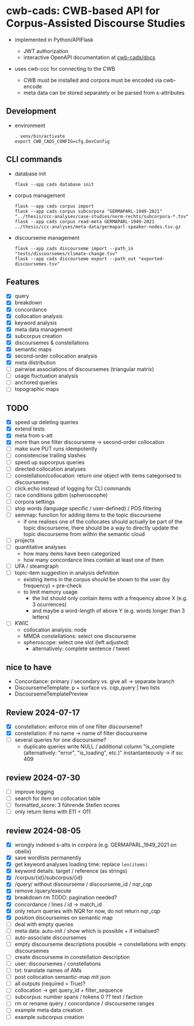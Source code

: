 # cwb-cads: CWB-based API for Corpus-Assisted Discourse Studies 

- implemented in Python/APIFlask
  + JWT authorization
  + interactive OpenAPI documentation at [cwb-cads/docs](https://corpora.linguistik.uni-erlangen.de/cwb-cads/docs)

- uses cwb-ccc for connecting to the CWB
  + CWB must be installed and corpora must be encoded via cwb-encode
  + meta data can be stored separately or be parsed from s-attributes

## Development

- environment
  ```
  . venv/bin/activate
  export CWB_CADS_CONFIG=cfg.DevConfig
  ```

## CLI commands

- database init
  ```
  flask --app cads database init
  ```

- corpus management
  ```
  flask --app cads corpus import
  flask --app cads corpus subcorpora "GERMAPARL-1949-2021" "../thesis/ccc-analyses/case-studies/norm-rechts/subcorpora-*.tsv"
  flask --app cads corpus read-meta GERMAPARL-1949-2021 ../thesis/ccc-analyses/meta-data/germaparl-speaker-nodes.tsv.gz
  ```
  
- discourseme management
  ```
  flask --app cads discourseme import --path_in "tests/discoursemes/climate-change.tsv"
  flask --app cads discourseme export --path_out "exported-discoursemes.tsv"
  ```

## Features
- [x] query
- [x] breakdown
- [x] concordance
- [x] collocation analysis
- [x] keyword analysis
- [x] meta data management
- [x] subcorpus creation
- [x] discoursemes & constellations
- [x] semantic maps
- [x] second-order collocation analysis
- [x] meta distribution
- [ ] pairwise associations of discoursemes (triangular matrix)
- [ ] usage fluctuation analysis
- [ ] anchored queries
- [ ] topographic maps

## TODO
- [x] speed up deleting queries
- [x] extend tests
- [x] meta from s-att
- [x] more than one filter discourseme → second-order collocation
- [ ] make sure PUT runs idempotently
- [ ] consistencise trailing slashes
- [ ] speed up supcorpus queries
- [ ] directed collocation analyses
- [ ] constellation/collocation: return one object with items categorised to discoursemes
- [ ] click.echo instead of logging for CLI commands
- [ ] race conditions gdbm (spheroscophe)
- [ ] corpora settings
- [ ] stop words (language specific / user-defined) / POS filtering
- [ ] semmap: function for adding items to the topic discourseme
  + if one realises one of the collocates should actually be part of the topic discourseme,
    there should be a way to directly update the topic discourseme from within the semantic cloud
- [ ] projects
- [ ] quantitative analyses
  + how many items have been categorized
  + how many concordance lines contain at least one of them
- [ ] UFA / steamgraph
- [ ] topic-item suggestion in analysis definition
  + existing items in the corpus should be shown to the user (by frequency) = pre-check
  + to limit memory usage
    - the list should only contain items with a frequency above X (e.g. 3 ocurrences)
    - and maybe a word-length of above Y (e.g. words longer than 3 letters)
- [ ] KWIC
  + collocation analysis: node
  + MMDA constellations: select one discourseme
  + spheroscope: select one slot (left adjusted)
    - alternatively: complete sentence / tweet

## nice to have
- Concordance: primary / secondary vs. give all → separate branch
- DiscoursemeTemplate: p + surface vs. cqp_query | two lists
- DiscoursemeTemplatePreview

## Review 2024-07-17
- [x] constellation: enforce min of one filter discourseme?
- [x] constellation: if no name → name of filter discourseme
- [ ] several queries for one discourseme?
  + duplicate queries write NULL / additional column "is\_complete (alternatively: "error", "is\_loading", etc.)" instantanteously → if so: 409

## review 2024-07-30
- [ ] improve logging
- [ ] search for item on collocation table
- [ ] formatted_score: 3 führende Stellen scores
- [ ] only return items with E11 < O11

## review 2024-08-05
- [x] wrongly indexed s-atts in corpora (e.g. GERMAPARL\_1949\_2021 on obelix)
- [x] save wordlists permanently
- [x] get keyword analyses loading time: replace `len(items)`
- [x] keyword details: target / reference (as strings)
- [x] /corpus/{id}/subcorpus/{id}
- [x] /query/ without discourseme / discourseme\_id / nqr\_cqp
- [x] remove /query/execute
- [x] breakdown rm TODO: pagination needed?
- [x] concordance / lines / id → match\_id
- [x] only return queries with NQR for now, do not return nqr\_cqp
- [x] position discoursemes on semantic map
- [ ] deal with empty queries
- [ ] meta data: auto-init / show which is possible + if initialised?
- [ ] auto-associate discoursemes
- [ ] empty discourseme descriptions possible → constellations with empty discoursemes
- [ ] create discourseme in constellation description
- [ ] user: discoursemes / constellations
- [ ] txt: translate names of AMs
- [ ] post collocation semantic-map mit json
- [ ] all outputs (required = True)?
- [ ] collocation → get query\_id + filter\_sequence
- [ ] subcorpus: number spans / tokens 0 ?? text / faction
- [ ] rm or rename query / concordance / discourseme ranges
- [ ] example meta data creation
- [ ] example subcorpus creation
